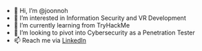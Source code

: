 - 👋 Hi, I’m @joonnoh
- 👀 I’m interested in Information Security and VR Development
- 🌱 I’m currently learning from TryHackMe
- 💞️ I’m looking to pivot into Cybersecurity as a Penetration Tester
- 📫 Reach me via [LinkedIn](https://www.linkedin.com/in/joonnoh/)

<!---
joonnoh/joonnoh is a ✨ special ✨ repository because its `README.md` (this file) appears on your GitHub profile.
You can click the Preview link to take a look at your changes.
--->
